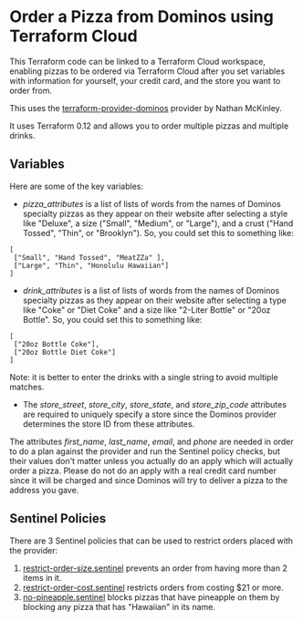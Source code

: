 # Order a Pizza from Dominos using Terraform Cloud
This Terraform code can be linked to a Terraform Cloud workspace, enabling pizzas to be ordered via Terraform Cloud after you set variables with information for yourself, your credit card, and the store you want to order from.

This uses the [terraform-provider-dominos](https://github.com/ndmckinley/terraform-provider-dominos) provider by Nathan McKinley.

It uses Terraform 0.12 and allows you to order multiple pizzas and multiple drinks.

## Variables
Here are some of the key variables:
* *pizza_attributes* is a list of lists of words from the names of Dominos specialty pizzas as they appear on their website after selecting a style like "Deluxe", a size ("Small", "Medium", or "Large"), and a crust ("Hand Tossed", "Thin", or "Brooklyn").  So, you could set this to something like:
```
[
 ["Small", "Hand Tossed", "MeatZZa" ],
 ["Large", "Thin", "Honolulu Hawaiian"]
]
```
* *drink_attributes* is a list of lists of words from the names of Dominos specialty pizzas as they appear on their website after selecting a type like "Coke" or "Diet Coke" and a size like "2-Liter Bottle" or "20oz Bottle".  So, you could set this to something like:
```
[
 ["20oz Bottle Coke"],
 ["20oz Bottle Diet Coke"]
]
```
Note: it is better to enter the drinks with a single string to avoid multiple matches.

* The *store_street*, *store_city*, *store_state*, and *store_zip_code* attributes are required to uniquely specify a store since the Dominos provider determines the store ID from these attributes.

The attributes *first_name*, *last_name*, *email*, and *phone* are needed in order to do a plan against the provider and run the Sentinel policy checks, but their values don't matter unless you actually do an apply which will actually order a pizza.  Please do not do an apply with a real credit card number since it will be charged and since Dominos will try to deliver a pizza to the address you gave.

## Sentinel Policies
There are 3 Sentinel policies that can be used to restrict orders placed with the provider:
1. [restrict-order-size.sentinel](./sentinel/restrict-order-size.sentinel) prevents an order from having more than 2 items in it.
1. [restrict-order-cost.sentinel](./sentinel/restrict-order-cost.sentinel) restricts orders from costing $21 or more.
1. [no-pineapple.sentinel](./sentinel/no-pineapple.sentinel) blocks pizzas that have pineapple on them by blocking any pizza that has "Hawaiian" in its name.
